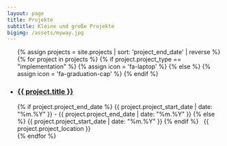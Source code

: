 ```yaml
---
layout: page
title: Projekte
subtitle: Kleine und große Projekte
bigimg: /assets/myway.jpg
---
```


<ul class="fa-ul">
{% assign projects = site.projects | sort: 'project_end_date' | reverse %}
{% for project in projects %}
  {% if project.project_type == "implementation" %}
    {% assign icon = 'fa-laptop' %}
  {% else %}
    {% assign icon = 'fa-graduation-cap' %}
  {% endif %}

  <li>
    <h3><i class="fa-li fa {{ icon }}"></i><a href="{{ project.url }}">{{ project.title }}</a></h3>
    {% if project.project_end_date %}
      <i class="fa fa-calendar"></i> {{ project.project_start_date | date: "%m.%Y" }}
      - {{ project.project_end_date | date: "%m.%Y" }}
    {% else %}
      <i class="fa fa-calendar"></i> {{ project.project_start_date | date: "%m.%Y" }}
    {% endif %}
          &nbsp;
          <i class="fa fa-map-marker"></i> {{ project.project_location }}
  </li>
{% endfor %}
</ul>